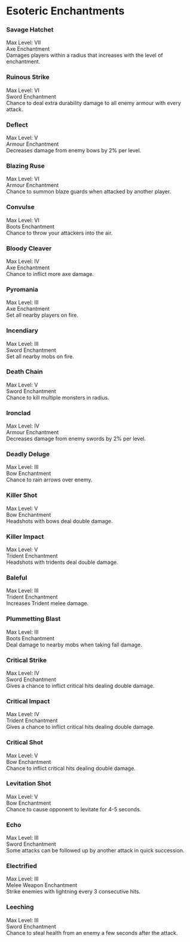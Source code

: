 # Esoteric Enchantments

### Savage Hatchet

Max Level: VII\
Axe Enchantment\
Damages players within a radius that increases with the level of enchantment.

### Ruinous Strike

Max Level: VI\
Sword Enchantment\
Chance to deal extra durability damage to all enemy armour with every attack.

### Deflect

Max Level: V\
Armour Enchantment\
Decreases damage from enemy bows by 2% per level.

### Blazing Ruse

Max Level: VI\
Armour Enchantment\
Chance to summon blaze guards when attacked by another player.

### Convulse

Max Level: VI\
Boots Enchantment\
Chance to throw your attackers into the air.

### Bloody Cleaver

Max Level: IV\
Axe Enchantment\
Chance to inflict more axe damage.

### Pyromania

Max Level: III\
Axe Enchantment\
Set all nearby players on fire.

### Incendiary

Max Level: III\
Sword Enchantment\
Set all nearby mobs on fire.

### Death Chain

Max Level: V\
Sword Enchantment\
Chance to kill multiple monsters in radius.

### Ironclad

Max Level: IV\
Armour Enchantment\
Decreases damage from enemy swords by 2% per level.

### Deadly Deluge

Max Level: III\
Bow Enchantment\
Chance to rain arrows over enemy.

### Killer Shot

Max Level: V\
Bow Enchantment\
Headshots with bows deal double damage.

### Killer Impact

Max Level: V\
Trident Enchantment\
Headshots with tridents deal double damage.

### Baleful

Max Level: III\
Trident Enchantment\
Increases Trident melee damage.

### Plummetting Blast

Max Level: III\
Boots Enchantment\
Deal damage to nearby mobs when taking fall damage.

### Critical Strike

Max Level: IV\
Sword Enchantment\
Gives a chance to inflict critical hits dealing double damage.

### Critical Impact

Max Level: IV\
Trident Enchantment\
Gives a chance to inflict critical hits dealing double damage.

### Critical Shot

Max Level: V\
Bow Enchantment\
Chance to inflict critical hits dealing double damage.

### Levitation Shot

Max Level: V\
Bow Enchantment\
Chance to cause opponent to levitate for 4-5 seconds.

### Echo

Max Level: III\
Sword Enchantment\
Some attacks can be followed up by another attack in quick succession.

### Electrified

Max Level: III\
Melee Weapon Enchantment\
Strike enemies with lightning every 3 consecutive hits.

### Leeching

Max Level: III\
Sword Enchantment\
Chance to steal health from an enemy a few seconds after the attack.

